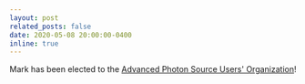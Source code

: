 ```yaml
---
layout: post
related_posts: false
date: 2020-05-08 20:00:00-0400
inline: true
---
```


Mark has been elected to the [Advanced Photon Source Users' Organization](https://www.aps.anl.gov/About/Committees/APS-Users-Organization)!
